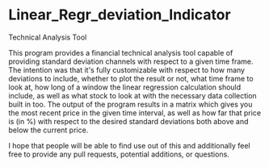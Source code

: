 # Linear_Regr_deviation_Indicator
Technical Analysis Tool


This program provides a financial technical analysis tool capable of providing standard deviation channels with respect to a given time frame. The intention was that it's fully customizable with respect to how many deviations to include, whether to plot the result or not, what time frame to look at, how long of a window the linear regression calculation should include, as well as what stock to look at with the necessary data collection built in too. The output of the program results in a matrix which gives you the most recent price in the given time interval, as well as how far that price is (in %) with respect to the desired standard deviations both above and below the current price.

I hope that people will be able to find use out of this and additionally feel free to provide any pull requests, potential additions, or questions. 
